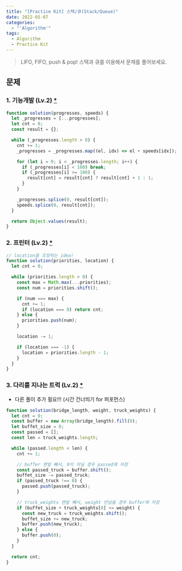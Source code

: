 ```yaml
---
title: "[Practice Kit] 스택/큐(Stack/Queue)"
date: 2022-05-07
categories:
  - "'Algorithm'"
tags:
  - Algorithm
  - Practice Kit
---
```


> LIFO, FIFO, push & pop! 스택과 큐를 이용해서 문제를 풀어보세요.

## 문제

### 1. 기능개발 (Lv.2) [\*](https://programmers.co.kr/learn/courses/30/lessons/42586?language=javascript)

```js
function solution(progresses, speeds) {
  let _progresses = [...progresses];
  let cnt = 0;
  const result = {};

  while (_progresses.length > 0) {
    cnt += 1;
    _progresses = _progresses.map((el, idx) => el + speeds[idx]);

    for (let i = 0; i < _progresses.length; i++) {
      if (_progresses[i] < 100) break;
      if (_progresses[i] >= 100) {
        result[cnt] = result[cnt] ? result[cnt] + 1 : 1;
      }
    }

    _progresses.splice(0, result[cnt]);
    speeds.splice(0, result[cnt]);
  }

  return Object.values(result);
}
```

### 2. 프린터 (Lv.2) [\*](https://programmers.co.kr/learn/courses/30/lessons/42587)

```js
// location을 조정하는 idea!
function solution(priorities, location) {
  let cnt = 0;

  while (priorities.length > 0) {
    const max = Math.max(...priorities);
    const num = priorities.shift();

    if (num === max) {
      cnt += 1;
      if (location === 0) return cnt;
    } else {
      priorities.push(num);
    }

    location -= 1;

    if (location === -1) {
      location = priorities.length - 1;
    }
  }
}
```

### 3. 다리를 지나는 트럭 (Lv.2) [\*](https://programmers.co.kr/learn/courses/30/lessons/42583?language=javascript)

- 다른 풀이 추가 필요!!! (시간 건너띄기 for 퍼포먼스)

```js
function solution(bridge_length, weight, truck_weights) {
  let cnt = 0;
  const buffer = new Array(bridge_length).fill(0);
  let buffet_size = 0;
  const passed = [];
  const len = truck_weights.length;

  while (passed.length < len) {
    cnt += 1;

    // buffer 맨앞 빼서, 0이 아닐 경우 passed에 저장
    const passed_truck = buffer.shift();
    buffet_size -= passed_truck;
    if (passed_truck !== 0) {
      passed.push(passed_truck);
    }

    // truck_weights 맨앞 빼서, weight 안넘을 경우 buffer에 저장
    if (buffet_size + truck_weights[0] <= weight) {
      const new_truck = truck_weights.shift();
      buffet_size += new_truck;
      buffer.push(new_truck);
    } else {
      buffer.push(0);
    }
  }

  return cnt;
}
```

<!-- ### 4. 프린터 (Lv.2) [\*]() -->
